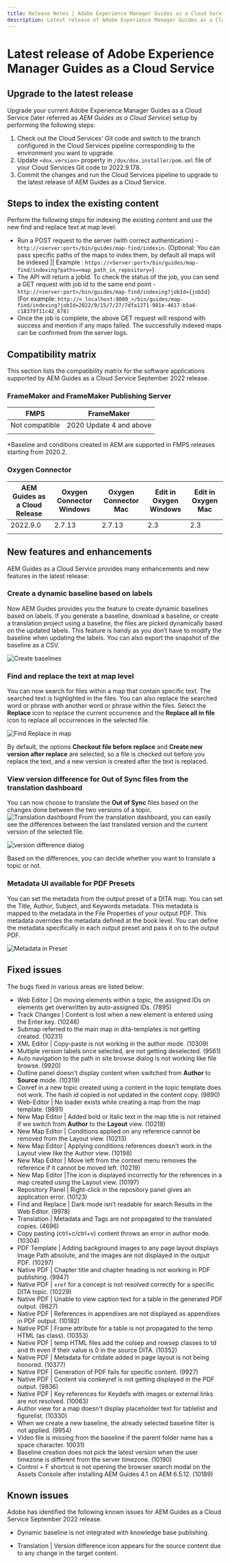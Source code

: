 ```yaml
---
title: Release Notes | Adobe Experience Manager Guides as a Cloud Service, September 2022 release
description: Latest release of Adobe Experience Manager Guides as a Cloud Service
---
```

# Latest release of Adobe Experience Manager Guides as a Cloud Service 

## Upgrade to the latest release

Upgrade your current Adobe Experience Manager Guides as a Cloud Service (later referred as *AEM Guides as a Cloud Service*) setup by performing the following steps:
1. Check out the Cloud Services' Git code and switch to the branch configured in the Cloud Services pipeline corresponding to the environment you want to upgrade.
2. Update `<dox.version>` property in `/dox/dox.installer/pom.xml` file of your Cloud Services Git code to 2022.9.178.
3. Commit the changes and run the Cloud Services pipeline to upgrade to the latest release of AEM Guides as a Cloud Service.

## Steps to index the existing content 

Perform the following steps for indexing the existing content and use the new find and replace text at map level:
* Run a POST request to the server (with correct authentication) - `http://<server:port>/bin/guides/map-find/indexin`. 
(Optional: You can pass specific paths of the maps to index them, by default all maps will be indexed ||  Example :   `https://<Server:port>/bin/guides/map-find/indexing?paths=<map_path_in_repository>`)
* The API will return a jobId. To check the status of the job, you can send a GET request with job id to the same end point - `http://<server:port>/bin/guides/map-find/indexing?jobId={jobId}` 
(For example: `http://<_localhost:8080_>/bin/guides/map-find/indexing?jobId=2022/9/15/7/27/7dfa1271-981e-4617-b5a4-c18379f11c42_678)`
* Once the job is complete, the above GET request will respond with success and mention if any maps failed. The successfully indexed maps can be confirmed from the server logs.


## Compatibility matrix

This section lists the compatibility matrix for the software applications supported by AEM Guides as a Cloud Service September 2022 release. 

### FrameMaker and FrameMaker Publishing Server

| FMPS | FrameMaker |
| --- | --- |
| Not compatible | 2020 Update 4 and above |
| | |

*Baseline and conditions created in AEM are supported in FMPS releases starting from 2020.2.

### Oxygen Connector

| AEM Guides as a Cloud Release | Oxygen Connector Windows | Oxygen Connector Mac | Edit in Oxygen Windows | Edit in Oxygen Mac | 
| --- | --- | --- | --- | --- |
| 2022.9.0 | 2.7.13 | 2.7.13 | 2.3 | 2.3 | 
|  |  |  |  |


## New features and enhancements

AEM Guides as a Cloud Service provides many enhancements and new features in the latest release:


### Create a dynamic baseline based on labels

Now AEM Guides provides you the feature to create dynamic baselines based on labels. If you generate a baseline, download a baseline, or create a translation project using a baseline, the files are picked dynamically based on the updated labels. This feature is handy as you don’t have to modify the baseline when updating the labels. 
You can also export the snapshot of the baseline as a  CSV.

![Create baselines](assets/dynamic-baseline.png)

### Find and replace the text at map level

You can now search for files within a map that contain specific text. The searched text is highlighted in the files. You can also replace the searched word or phrase with another word or phrase within the files. 
Select the **Replace** icon to replace the current occurrence and the **Replace all in file** icon to replace all occurrences in the selected file.

![Find Replace in map](assets/map-find-replace.png)

By default, the options **Checkout file before replace** and **Create new version after replace** are selected, so a file is checked out before you replace the text, and a new version is created after the text is replaced.

### View version difference for Out of Sync files from the translation dashboard

You can now choose to translate the **Out of Sync** files based on the changes done between the two versions of a topic.  
![Translation dashboard](assets/translation-version-diff.png)
From the translation dashboard, you can easily see the differences between the last translated version and the current version of the selected file. 

![version difference dialog](assets/version-diff.png)

Based on the differences, you can decide whether you want to translate a topic or not.

### Metadata UI available for PDF Presets  

You can set the metadata from the output preset of a DITA map. You can set the Title, Author, Subject, and Keywords metadata. This metadata is mapped to the metadata in the File Properties of your output PDF. 
This metadata overrides the metadata defined at the book level. You can define the metadata specifically in each output preset and pass it on to the output PDF.  

![Metadata in Preset](assets/preset-metadata.png)


## Fixed issues

The bugs fixed in various areas are listed below:

* Web Editor | On moving elements within a topic, the assigned IDs on elements get overwritten by auto-assigned IDs. (7895)
* Track Changes | Content is lost when a new element is entered using the Enter key. (10246)
* Submap referred to the main map in dita-templates is not getting created. (10231)
* XML Editor | Copy-paste is not working in the author mode. (10309)
* Multiple version labels once selected, are not getting deselected. (9561)
* Auto navigation to the path in site browse dialog is not working like file browse. (9920)
* Outline panel doesn't display content when switched from **Author** to **Source** mode. (10319)
* Conref in a new topic created using a content in the topic template does not work. The hash id copied is not updated in the content copy. (9890)
* Web-Editor | No loader exists while creating a map from the map template. (9891)
* New Map Editor | Added bold or Italic text in the map title is not retained if we switch from **Author** to the **Layout** view. (10218)
* New Map Editor | Conditions applied on any reference cannot be removed from the Layout view. (10213)
* New Map Editor | Applying conditions references doesn't work in the Layout view like the Author view. (10198)
* New Map Editor | Move left from the context menu removes the reference if it cannot be moved left. (10219)
* New Map Editor |The icon is displayed incorrectly for the references in a map created using the Layout view. (10197)
* Repository Panel | Right-click in  the repository panel gives an application error. (10123)
* Find and Replace | Dark mode isn’t readable for search Results in the Web Editor. (9978)
* Translation | Metadata and Tags are not propagated to the translated copies. (4696)
* Copy pasting (ctrl+c/ctrl+v) content throws an error in author mode. (10304)
* PDF Template | Adding background images to any page layout displays Image Path absolute, and the images are not displayed in the output PDF. (10297)
* Native PDF | Chapter title and chapter heading is not working in PDF publishing. (9947)
* Native PDF | `xref` for a concept is not resolved correctly for a specific DITA topic. (10229)
* Native PDF | Unable to view caption text for a table in the generated PDF output. (9827)
* Native PDF | References in appendixes are not displayed as appendixes in PDF output. (10182)
* Native PDF | Frame attribute for a table is not propagated to the temp HTML (as class). (10353)
* Native PDF | temp HTML files add the colsep and rowsep classes to td and th even if their value is 0 in the source DITA. (10352)
* Native PDF |  Metadata for critdate added in page layout is not being honored. (10377)
* Native PDF |  Generation of PDF fails for specific content. (9927)
* Native PDF | Content via conkeyref is not getting displayed in the PDF output. (9836)
* Native PDF | Key references for Keydefs with images or external links are not resolved. (10063)
* Author view for a map doesn't display placeholder text for tablelist and figurelist. (10330)
* When we create a new baseline,  the already selected baseline filter is not applied. (9954)
* Video file is missing from the baseline if the parent folder name has a space character. 10031)
* Baseline creation does not pick the latest version when the user timezone is different from the server timezone. (10190)
* Control + F shortcut is not opening the browser search modal on the Assets Console after installing AEM Guides 4.1 on AEM 6.5.12. (10189)


## Known issues

Adobe has identified the following known issues for AEM Guides as a Cloud Service September 2022 release.


* Dynamic baseline is not integrated with knowledge base publishing. 

* Translation | Version difference icon appears for the source content due to any change in the target content. 
